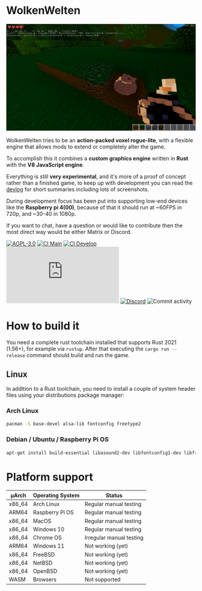 # WolkenWelten
![Have a screenshot](https://github.com/wolkenwelten/wolkenwelten-screenshots/raw/main/2022_11_23.jpg)

WolkenWelten tries to be an **action-packed voxel rogue-lite**, with a flexible engine that allows mods to extend or completely alter the game.

To accomplish this it combines a **custom graphics engine** written in **Rust** with the **V8 JavaScript engine**.

Everything is still **very experimental**, and it's more of a proof of concept rather than a finished game, to keep up with development you can read the [devlog](./DEVLOG.md) for short summaries including lots of screenshots.

During development focus has been put into supporting low-end devices like the **Raspberry pi 4(00)**, because of that it should run at ~60FPS in 720p, and ~30-40 in 1080p.

If you want to chat, have a question or would like to contribute then the most direct way would be either Matrix or Discord.

[![AGPL-3.0](https://img.shields.io/github/license/wolkenwelten/wolkenwelten?style=flat-square)](https://www.gnu.org/licenses/agpl-3.0.en.html)
[![CI Main](https://img.shields.io/github/workflow/status/wolkenwelten/wolkenwelten/WolkenWelten%20CI/main?label=CI%20Main&style=flat-square)](https://github.com/wolkenwelten/wolkenwelten/actions/workflows/ci.yml)
[![CI Develop](https://img.shields.io/github/workflow/status/wolkenwelten/wolkenwelten/WolkenWelten%20CI/develop?label=CI%20Develop&style=flat-square)](https://github.com/wolkenwelten/wolkenwelten/actions/workflows/ci.yml)
[![Matrix](https://img.shields.io/matrix/wolkenwelten:matrix.org?label=Matrix&style=flat-square)](https://matrix.to/#/#wolkenwelten:matrix.org)
[![Discord](https://img.shields.io/discord/750878611795607653?label=Discord&style=flat-square)](https://discord.gg/7rhnYH2)
![Commit activity](https://img.shields.io/github/commit-activity/w/wolkenwelten/wolkenwelten?style=flat-square)

# How to build it
You need a complete rust toolchain installed that supports Rust 2021 (1.56+), for example via `rustup`.
After that executing the `cargo run --release` command should build and run the game.

## Linux
In addition to a Rust toolchain, you need to install a couple of system header files using your distributions package manager:

### Arch Linux
```sh
pacman -S base-devel alsa-lib fontconfig freetype2
```

### Debian / Ubuntu / Raspberry Pi OS
```sh
apt-get install build-essential libasound2-dev libfontconfig1-dev libfreetype6-dev
```

# Platform support

| μArch  | Operating System | Status                         |
|--------|------------------|--------------------------------|
| x86_64 | Arch Linux       | Regular manual testing         |
| ARM64  | Raspberry Pi OS  | Regular manual testing         |
| x86_64 | MacOS            | Regular manual testing         |
| x86_64 | Windows 10       | Regular manual testing         |
| x86_64 | Chrome OS        | Irregular manual testing       |
| ARM64  | Windows 11       | Not working (yet)              |
| x86_64 | FreeBSD          | Not working (yet)              |
| x86_64 | NetBSD           | Not working (yet)              |
| x86_64 | OpenBSD          | Not working (yet)              |
| WASM   | Browsers         | Not supported                  |
